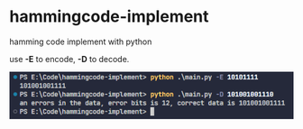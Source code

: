 # hammingcode-implement
hamming code implement with python

use **-E** to encode, **-D** to decode.

![picture01](/p01.png)
